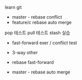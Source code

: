learn git
- master - rebase conflict
- feature/c rebase auto merge

pop 테스트
pull 테스트
stash 실습


- fast-forward exer / conflict test
- 3-way other

- rebase fast-forward

- master - rebase auto merge

